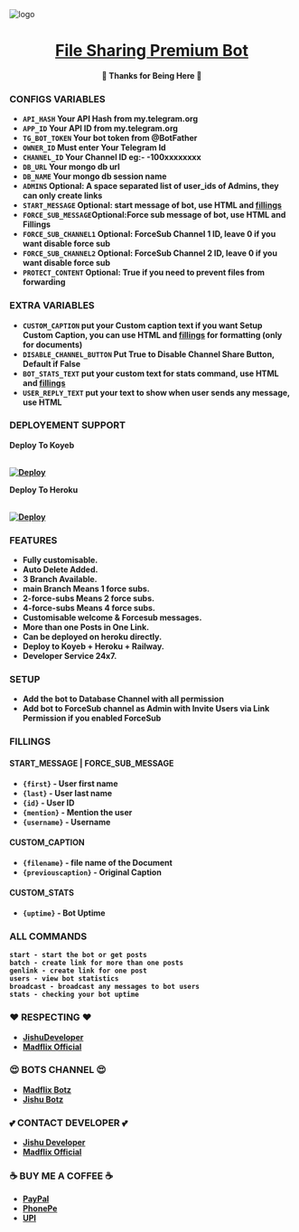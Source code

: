 <img src="https://graph.org/file/cd2b471f3474d69740df5.jpg" alt="logo" target="/blank">

<h1 align="center">
 <b><a href="https://t.me/Madflix_Bots" target="/blank"> File Sharing Premium Bot </a></>
</h1>

<p align="center">🩵 Thanks for Being Here 🩵</p>


### CONFIGS VARIABLES

* `API_HASH` Your API Hash from my.telegram.org
* `APP_ID` Your API ID from my.telegram.org
* `TG_BOT_TOKEN` Your bot token from @BotFather
* `OWNER_ID` Must enter Your Telegram Id
* `CHANNEL_ID` Your Channel ID eg:- -100xxxxxxxx
* `DB_URL` Your mongo db url
* `DB_NAME` Your mongo db session name
* `ADMINS` Optional: A space separated list of user_ids of Admins, they can only create links
* `START_MESSAGE` Optional: start message of bot, use HTML and <a href='https://github.com/JishuDeveloper/File-Sharing-Premium-Bot/blob/main/README.md#start_message'>fillings</a>
* `FORCE_SUB_MESSAGE`Optional:Force sub message of bot, use HTML and Fillings
* `FORCE_SUB_CHANNEL1` Optional: ForceSub Channel 1 ID, leave 0 if you want disable force sub
* `FORCE_SUB_CHANNEL2` Optional: ForceSub Channel 2 ID, leave 0 if you want disable force sub
* `PROTECT_CONTENT` Optional: True if you need to prevent files from forwarding



### EXTRA VARIABLES

* `CUSTOM_CAPTION` put your Custom caption text if you want Setup Custom Caption, you can use HTML and <a href='https://github.com/JishuDeveloper/File-Sharing-Premium-Bot/blob/main/README.md#custom_caption'>fillings</a> for formatting (only for documents)
* `DISABLE_CHANNEL_BUTTON` Put True to Disable Channel Share Button, Default if False
* `BOT_STATS_TEXT` put your custom text for stats command, use HTML and <a href='https://github.com/JishuDeveloper/File-Sharing-Premium-Bot/blob/main/README.md#custom_stats'>fillings</a>
* `USER_REPLY_TEXT` put your text to show when user sends any message, use HTML



### DEPLOYEMENT SUPPORT

<summary>Deploy To Koyeb</summary>
<p>
<br>                 
<a target="/blank" href="https://app.koyeb.com/deploy?type=git&repository=github.com/JishuDeveloper/File-Sharing-Premium-Bot&branch=main&name=file-sharing-bot" >
  <img src="https://www.koyeb.com/static/images/deploy/button.svg" alt="Deploy">
</a>
</p>

<summary>Deploy To Heroku</summary>
<p>
<br>
<a href="https://heroku.com/deploy?template=https://github.com/JishuDeveloper/File-Sharing-Premium-Bot">
  <img src="https://www.herokucdn.com/deploy/button.svg" alt="Deploy">
</a>
</p>



### FEATURES
- Fully customisable.
- Auto Delete Added.
- 3 Branch Available.
- main Branch Means 1 force subs.
- 2-force-subs Means 2 force subs.
- 4-force-subs Means 4 force subs.
- Customisable welcome & Forcesub messages.
- More than one Posts in One Link.
- Can be deployed on heroku directly.
- Deploy to Koyeb + Heroku + Railway.
- Developer Service 24x7.



### SETUP

- Add the bot to Database Channel with all permission
- Add bot to ForceSub channel as Admin with Invite Users via Link Permission if you enabled ForceSub


### FILLINGS
#### START_MESSAGE | FORCE_SUB_MESSAGE

* `{first}` - User first name
* `{last}` - User last name
* `{id}` - User ID
* `{mention}` - Mention the user
* `{username}` - Username

#### CUSTOM_CAPTION

* `{filename}` - file name of the Document
* `{previouscaption}` - Original Caption

#### CUSTOM_STATS

* `{uptime}` - Bot Uptime


### ALL COMMANDS

```
start - start the bot or get posts
batch - create link for more than one posts
genlink - create link for one post
users - view bot statistics
broadcast - broadcast any messages to bot users
stats - checking your bot uptime
```



### ❤️ RESPECTING ❤️
- [JishuDeveloper](https://github.com/JishuDeveloper)
- [Madflix Official](https://github.com/jishusinha)

### 😍 BOTS CHANNEL 😍
- [Madflix Botz](https://t.me/Madflix_Bots)
- [Jishu Botz](https://t.me/JishuBotz)

### 💕 CONTACT DEVELOPER 💕
- [Jishu Developer](https://t.me/JishuDeveloper)
- [Madflix Official](https://t.me/MadflixOfficials)

### ☕ BUY ME A COFFEE ☕
- [PayPal](https://paypal.me/jishudeveloper/2.50USD)
- [PhonePe](https://graph.org/file/6822df5af3a2e80637172.jpg)
- [UPI](https://graph.org/file/b831109be4acff5c966d2.jpg)
